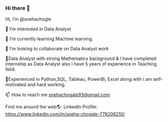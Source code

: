 ### Hi there 👋
Hi, I’m @snehachogle

👀 I’m interested in Data Analyst

🌱 I’m currently learning Machine learning.

💞️ I’m looking to collaborate on Data Analyst work

🤔Data Analyst with strong Mathematics background & I have completed internship as Data Analyst also i have 5 years of experience in Teaching feild.

💬Experienced in Python,SQL, Tableau, PowerBi, Excel along with i am self-motivated and hard working.

📫 How to reach me snehachogale93@gmail.com

Find me around the web🌎: LinkedIn Profile: https://www.linkedin.com/in/sneha-chogale-779206210/

<!--
**1995Sneha/1995Sneha** is a ✨ _special_ ✨ repository because its `README.md` (this file) appears on your GitHub profile.

Here are some ideas to get you started:

- 🔭 I’m currently looking for Data Analyst Role
- 🌱 I have done internship as a Data Analyst in Ai-Variant & The Sparks Foundation
- 🤔 I’m looking for help with ...
- 💬 Ask me about ...
- 📫 How to reach me: ...
- 😄 Pronouns: ...
- ⚡ Fun fact: ...
-->
